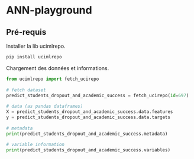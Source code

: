 # ANN-playground

## Pré-requis
Installer la lib ucimlrepo.
```bash
pip install ucimlrepo
```
Chargement des données et informations. 
```python
from ucimlrepo import fetch_ucirepo 
  
# fetch dataset 
predict_students_dropout_and_academic_success = fetch_ucirepo(id=697) 
  
# data (as pandas dataframes) 
X = predict_students_dropout_and_academic_success.data.features 
y = predict_students_dropout_and_academic_success.data.targets 
  
# metadata 
print(predict_students_dropout_and_academic_success.metadata) 
  
# variable information 
print(predict_students_dropout_and_academic_success.variables) 

```
